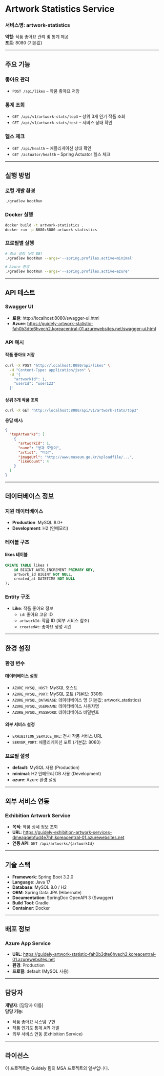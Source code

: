 # Artwork Statistics Service

### 서비스명: artwork-statistics
**역할**: 작품 좋아요 관리 및 통계 제공  
**포트**: 8080 (기본값)

---

## 주요 기능

### 좋아요 관리
- `POST /api/likes` – 작품 좋아요 저장

### 통계 조회
- `GET /api/v1/artwork-stats/top3` – 상위 3개 인기 작품 조회
- `GET /api/v1/artwork-stats/test` – 서비스 상태 확인

### 헬스 체크
- `GET /api/health` – 애플리케이션 상태 확인
- `GET /actuator/health` – Spring Actuator 헬스 체크

---

## 실행 방법

### 로컬 개발 환경
```bash
./gradlew bootRun
```

### Docker 실행
```bash
docker build -t artwork-statistics .
docker run -p 8080:8080 artwork-statistics
```

### 프로필별 실행
```bash
# 최소 설정 (H2 DB)
./gradlew bootRun --args='--spring.profiles.active=minimal'

# Azure 환경
./gradlew bootRun --args='--spring.profiles.active=azure'
```

---

## API 테스트

### Swagger UI
- **로컬**: http://localhost:8080/swagger-ui.html
- **Azure**: https://guidely-artwork-statistic-fah0b3dte6hvech2.koreacentral-01.azurewebsites.net/swagger-ui.html

### API 예시

#### 작품 좋아요 저장
```bash
curl -X POST "http://localhost:8080/api/likes" \
  -H "Content-Type: application/json" \
  -d '{
    "artworkId": 1,
    "userId": "user123"
  }'
```

#### 상위 3개 작품 조회
```bash
curl -X GET "http://localhost:8080/api/v1/artwork-stats/top3"
```

**응답 예시:**
```json
{
  "topArtworks": [
    {
      "artworkId": 1,
      "name": "용과 호랑이",
      "artist": "미상",
      "imageUrl": "http://www.museum.go.kr/uploadfile/...",
      "likeCount": 4
    }
  ]
}
```

---

## 데이터베이스 정보

### 지원 데이터베이스
- **Production**: MySQL 8.0+
- **Development**: H2 (인메모리)

### 테이블 구조

#### likes 테이블
```sql
CREATE TABLE likes (
    id BIGINT AUTO_INCREMENT PRIMARY KEY,
    artwork_id BIGINT NOT NULL,
    created_at DATETIME NOT NULL
);
```

### Entity 구조
- **Like**: 작품 좋아요 정보
  - `id`: 좋아요 고유 ID
  - `artworkId`: 작품 ID (외부 서비스 참조)
  - `createdAt`: 좋아요 생성 시간

---

## 환경 설정

### 환경 변수

#### 데이터베이스 설정
- `AZURE_MYSQL_HOST`: MySQL 호스트
- `AZURE_MYSQL_PORT`: MySQL 포트 (기본값: 3306)
- `AZURE_MYSQL_DATABASE`: 데이터베이스 명 (기본값: artwork_statistics)
- `AZURE_MYSQL_USERNAME`: 데이터베이스 사용자명
- `AZURE_MYSQL_PASSWORD`: 데이터베이스 비밀번호

#### 외부 서비스 설정
- `EXHIBITION_SERVICE_URL`: 전시 작품 서비스 URL
- `SERVER_PORT`: 애플리케이션 포트 (기본값: 8080)

### 프로필 설정
- **default**: MySQL 사용 (Production)
- **minimal**: H2 인메모리 DB 사용 (Development)
- **azure**: Azure 환경 설정

---

## 외부 서비스 연동

### Exhibition Artwork Service
- **목적**: 작품 상세 정보 조회
- **URL**: https://guidely-exhibition-artwork-services-dmeagqebfud4e7hh.koreacentral-01.azurewebsites.net
- **연동 API**: `GET /api/artworks/{artworkId}`

---

## 기술 스택

- **Framework**: Spring Boot 3.2.0
- **Language**: Java 17
- **Database**: MySQL 8.0 / H2
- **ORM**: Spring Data JPA (Hibernate)
- **Documentation**: SpringDoc OpenAPI 3 (Swagger)
- **Build Tool**: Gradle
- **Container**: Docker

---

## 배포 정보

### Azure App Service
- **URL**: https://guidely-artwork-statistic-fah0b3dte6hvech2.koreacentral-01.azurewebsites.net
- **환경**: Production
- **프로필**: default (MySQL 사용)

---

## 담당자

**개발자**: [담당자 이름]  
**담당 기능**: 
- 작품 좋아요 시스템 구현
- 작품 인기도 통계 API 개발
- 외부 서비스 연동 (Exhibition Service)

---

## 라이선스

이 프로젝트는 Guidely 팀의 MSA 프로젝트의 일부입니다.
